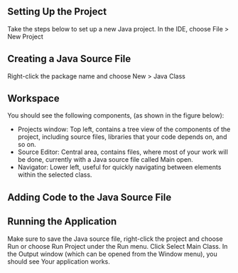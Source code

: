 ## Setting Up the Project
Take the steps below to set up a new Java project.
In the IDE, choose File > New Project

## Creating a Java Source File
Right-click the package name and choose New > Java Class

## Workspace
You should see the following components, (as shown in the figure below):
* Projects window: Top left, contains a tree view of the components of the project, including source files, libraries that your code depends on, and so on.
* Source Editor: Central area, contains files, where most of your work will be done, currently with a Java source file called Main open.
* Navigator: Lower left, useful for quickly navigating between elements within the selected class.

## Adding Code to the Java Source File

## Running the Application
Make sure to save the Java source file, right-click the project and choose Run or choose Run Project under the Run menu. Click Select Main Class.
In the Output window (which can be opened from the Window menu), you should see Your application works.
